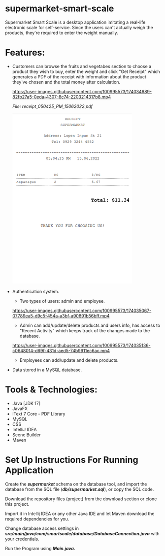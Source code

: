 # supermarket-smart-scale

Supermarket Smart Scale is a desktop application imitating a real-life electronic scale for self-service. Since the users can't actually weigh the products, they're required to enter the weight manually.

# Features:

- Customers can browse the fruits and vegetabes section to choose a product they wish to buy, enter the weight and click "Get Receipt" which generates a PDF of the receipt with information about the product they've chosen and the total money after calculation.

    https://user-images.githubusercontent.com/100995573/174034689-82fb27a5-0eda-4307-8c74-2203214317b8.mp4


    _File: receipt_050425_PM_15062022.pdf_

    ![Screenshot](https://github.com/yudzhel/supermarket-smart-scale/blob/master/screens/receipt.png)

- Authentication system. 

    - Two types of users: admin and employee.



    https://user-images.githubusercontent.com/100995573/174035067-07789ea5-d9c5-454a-a3bf-a90891b56bff.mp4


    - Admin can add/update/delete products and users info, has access to "Recent Activity" which keeps track of the changes made to the database.
   
   
   
    https://user-images.githubusercontent.com/100995573/174035136-c0648014-d69f-431d-aed5-74b9911ec6ac.mp4

    - Employees can add/update and delete products.

- Data stored in a MySQL database.

# Tools & Technologies:

- Java [JDK 17]
- JavaFX
- iText 7 Core - PDF Library
- MySQL
- CSS
- IntelliJ IDEA
- Scene Builder
- Maven

# Set Up Instructions For Running Application

Create the **_supermarket_** schema on the database tool, and import the database from the SQL file (**_db/supermarket.sql_**), or copy the SQL code.

Download the repository files (project) from the download section or clone this project.

Import it in Intellij IDEA or any other Java IDE and let Maven download the required dependencies for you.

Change database access settings in _**src/main/java/com/smartscale/database/DatabaseConnection.java**_ with your credentials.

Run the Program using **_Main.java._**
